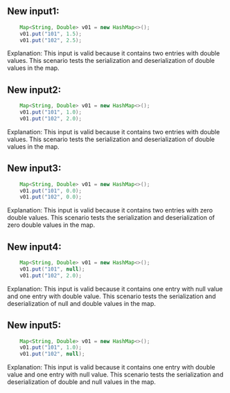 ## New input1:
```java
    Map<String, Double> v01 = new HashMap<>();
    v01.put("101", 1.5);
    v01.put("102", 2.5);
```
Explanation: This input is valid because it contains two entries with double values. This scenario tests the serialization and deserialization of double values in the map.

## New input2:
```java
    Map<String, Double> v01 = new HashMap<>();
    v01.put("101", 1.0);
    v01.put("102", 2.0);
```
Explanation: This input is valid because it contains two entries with double values. This scenario tests the serialization and deserialization of double values in the map.

## New input3:
```java
    Map<String, Double> v01 = new HashMap<>();
    v01.put("101", 0.0);
    v01.put("102", 0.0);
```
Explanation: This input is valid because it contains two entries with zero double values. This scenario tests the serialization and deserialization of zero double values in the map.

## New input4:
```java
    Map<String, Double> v01 = new HashMap<>();
    v01.put("101", null);
    v01.put("102", 2.0);
```
Explanation: This input is valid because it contains one entry with null value and one entry with double value. This scenario tests the serialization and deserialization of null and double values in the map.

## New input5:
```java
    Map<String, Double> v01 = new HashMap<>();
    v01.put("101", 1.0);
    v01.put("102", null);
```
Explanation: This input is valid because it contains one entry with double value and one entry with null value. This scenario tests the serialization and deserialization of double and null values in the map.
